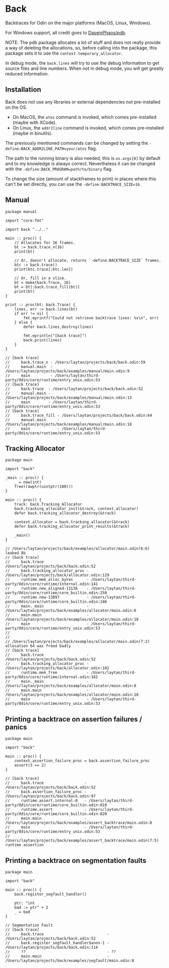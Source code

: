 # Back

Backtraces for Odin on the major platforms (MacOS, Linux, Windows).

For Windows support, all credit goes to [DaseinPhaos/pdb](https://github.com/DaseinPhaos/pdb).

NOTE: The pdb package allocates a lot of stuff and does not really provide a way of deleting the allocations, so, before calling into the package, this package sets it to use the `context.temporary_allocator`.

In debug mode, the `back.lines` will try to use the debug information to get source files and line numbers.
When not in debug mode, you will get greatly reduced information.

## Installation

Back does not use any libraries or external dependencies not pre-installed on the OS.

- On MacOS, the `atos` command is invoked, which comes pre-installed (maybe with XCode).
- On Linux, the `addr2line` command is invoked, which comes pre-installed (maybe in binutils).

The previously mentioned commands can be changed by setting the `-define:BACK_ADDR2LINE_PATH=your/atos` flag.

The path to the running binary is also needed, this is `os.args[0]` by default and to my knowledge is always correct.
Nevertheless it can be changed with the `-define:BACK_PROGRAM=path/to/binary` flag.

To change the size (amount of stackframes to print) in places where this can't be set directly, you can use the `-define:BACKTRACE_SIZE=16`.

## Manual

```odin
package manual

import "core:fmt"

import back "../.."

main :: proc() {
	// Allocates for 16 frames.
	bt := back.trace_n(16)
	print(bt)

	// Or, doesn't allocate, returns `-define:BACKTRACE_SIZE` frames.
	btc := back.trace()
	print(btc.trace[:btc.len])

	// Or, fill in a slice.
	bt = make(back.Trace, 16)
	bt = bt[:back.trace_fill(bt)]
	print(bt)
}

print :: proc(bt: back.Trace) {
	lines, err := back.lines(bt)
	if err != nil {
		fmt.eprintf("Could not retrieve backtrace lines: %v\n", err)
	} else {
		defer back.lines_destroy(lines)

		fmt.eprintln("[back trace]")
		back.print(lines)
	}
}

// [back trace]
//     back.trace_n - /Users/laytan/projects/back/back.odin:59
//     manual.main  - /Users/laytan/projects/back/examples/manual/main.odin:9
//     main         - /Users/laytan/third-party/Odin/core/runtime/entry_unix.odin:53
// [back trace]
//     back.trace  - /Users/laytan/projects/back/back.odin:52
//     manual.main - /Users/laytan/projects/back/examples/manual/main.odin:13
//     main        - /Users/laytan/third-party/Odin/core/runtime/entry_unix.odin:53
// [back trace]
//     back.trace_fill - /Users/laytan/projects/back/back.odin:64
//     manual.main     - /Users/laytan/projects/back/examples/manual/main.odin:18
//     main            - /Users/laytan/third-party/Odin/core/runtime/entry_unix.odin:53
```

## Tracking Allocator

```odin
package main

import "back"

_main :: proc() {
	_ = new(int)
	free(rawptr(uintptr(100)))
}

main :: proc() {
	track: back.Tracking_Allocator
	back.tracking_allocator_init(&track, context.allocator)
	defer back.tracking_allocator_destroy(&track)

	context.allocator = back.tracking_allocator(&track)
	defer back.tracking_allocator_print_results(&track)

	_main()
}

// /Users/laytan/projects/back/examples/allocator/main.odin(6:6) leaked 8b
// [back trace]
//     back.trace                   - /Users/laytan/projects/back/back.odin:52
//     back.tracking_allocator_proc - /Users/laytan/projects/back/allocator.odin:129
//     runtime.mem_alloc_bytes      - /Users/laytan/third-party/Odin/core/runtime/internal.odin:141
//     runtime.new_aligned-13136    - /Users/laytan/third-party/Odin/core/runtime/core_builtin.odin:250
//     runtime.new-13097            - /Users/laytan/third-party/Odin/core/runtime/core_builtin.odin:246
//     main._main                   - /Users/laytan/projects/back/examples/allocator/main.odin:6
//     main.main                    - /Users/laytan/projects/back/examples/allocator/main.odin:18
//     main                         - /Users/laytan/third-party/Odin/core/runtime/entry_unix.odin:53
//
//
// /Users/laytan/projects/back/examples/allocator/main.odin(7:2) allocation 64 was freed badly
// [back trace]
//     back.trace                   - /Users/laytan/projects/back/back.odin:52
//     back.tracking_allocator_proc - /Users/laytan/projects/back/allocator.odin:102
//     runtime.mem_free             - /Users/laytan/third-party/Odin/core/runtime/internal.odin:162
//     main._main                   - /Users/laytan/projects/back/examples/allocator/main.odin:8
//     main.main                    - /Users/laytan/projects/back/examples/allocator/main.odin:18
//     main                         - /Users/laytan/third-party/Odin/core/runtime/entry_unix.odin:53
```

## Printing a backtrace on assertion failures / panics

```odin
package main

import "back"

main :: proc() {
    context.assertion_failure_proc = back.assertion_failure_proc
    assert(3 == 2)
}

// [back trace]
//     back.trace                  - /Users/laytan/projects/back/back.odin:52
//     back.assertion_failure_proc - /Users/laytan/projects/back/back.odin:97
//     runtime.assert.internal-0   - /Users/laytan/third-party/Odin/core/runtime/core_builtin.odin:818
//     runtime.assert              - /Users/laytan/third-party/Odin/core/runtime/core_builtin.odin:820
//     main.main                   - /Users/laytan/projects/back/examples/assert_backtrace/main.odin:8
//     main                        - /Users/laytan/third-party/Odin/core/runtime/entry_unix.odin:53
// /Users/laytan/projects/back/examples/assert_backtrace/main.odin(7:5) runtime assertion
```

## Printing a backtrace on segmentation faults

```odin
package main

import "back"

main :: proc() {
	back.register_segfault_handler()

	ptr: ^int
	bad := ptr^ + 2
	_ = bad
}

// Segmentation Fault
// [back trace]
//     back.trace                            - /Users/laytan/projects/back/back.odin:52
//     back.register_segfault_handler$anon-1 - /Users/laytan/projects/back/back.odin:114
//     ??                                    - ??
//     main.main                             - /Users/laytan/projects/back/examples/segfault/main.odin:8
```
